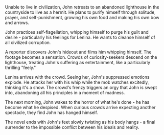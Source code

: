 Unable to live in civilization, John retreats to an abandoned lighthouse in the countryside to live as a hermit. He plans to purify himself through solitude, prayer, and self-punishment, growing his own food and making his own bow and arrows.

John practices self-flagellation, whipping himself to purge his guilt and desire - particularly his feelings for Lenina. He wants to cleanse himself of all civilized corruption.

A reporter discovers John's hideout and films him whipping himself. The footage becomes a sensation. Crowds of curiosity-seekers descend on the lighthouse, treating John's suffering as entertainment, like a particularly thrilling "feely."

Lenina arrives with the crowd. Seeing her, John's suppressed emotions explode. He attacks her with his whip while the mob watches excitedly, thinking it's a show. The crowd's frenzy triggers an orgy that John is swept into, abandoning all his principles in a moment of madness.

The next morning, John wakes to the horror of what he's done - he has become what he despised. When curious crowds arrive expecting another spectacle, they find John has hanged himself.

The novel ends with John's feet slowly twisting as his body hangs - a final surrender to the impossible conflict between his ideals and reality.